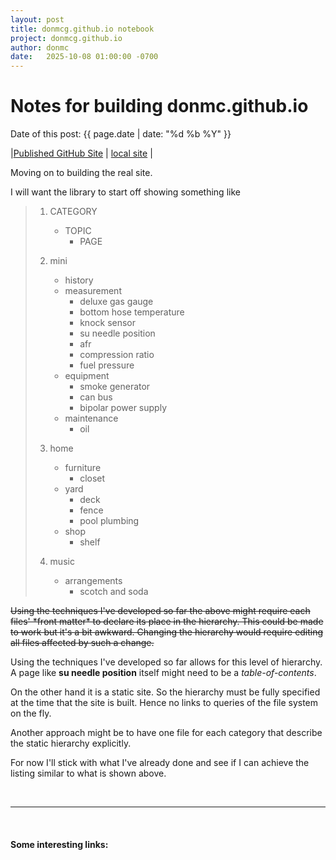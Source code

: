 ```yaml
---
layout: post
title: donmcg.github.io notebook 
project: donmcg.github.io
author: donmc
date:   2025-10-08 01:00:00 -0700
---
```

<head>
    <script type="text/javascript" async
      src="https://cdnjs.cloudflare.com/ajax/libs/mathjax/2.7.7/MathJax.js?config=TeX-MML-AM_CHTML">
    </script>
</head>

# Notes for building donmc.github.io
Date of this post: {{ page.date | date: "%d %b %Y" }}

|[Published GitHub Site](https://donmcg.github.io) | [local site](http://localhost:4000) |

Moving on to building the real site.

I will want the library to start off showing something like
> 1. CATEGORY
>    - TOPIC
>      * PAGE
> 
> 1. mini
>     - history
>     - measurement
>         * deluxe gas gauge
>         * bottom hose temperature
>         * knock sensor
>         * su needle position
>         * afr
>         * compression ratio
>         * fuel pressure
>     - equipment
>         * smoke generator
>         * can bus
>         * bipolar power supply
>     - maintenance
>         * oil
> 2. home
>     - furniture
>         * closet
>     - yard
>         * deck
>         * fence
>         * pool plumbing
>     - shop
>         * shelf
> 3. music
>     - arrangements
>       * scotch and soda

<del>
Using the techniques I've developed so far the above might require
each files' *front matter* to declare its place in the hierarchy.
This could be made to work but it's a bit awkward.  Changing the hierarchy
would require editing all files affected by such a change.
</del>

Using the techniques I've developed so far allows for this level of
hierarchy.  A page like **su needle position** itself might need to
be a *table-of-contents*.

On the other hand it is a static site.  So the hierarchy must be fully
specified at the time that the site is built.  Hence no links to queries 
of the file system on the fly.

Another approach might be to have one file for each category that describe
the static hierarchy explicitly.  

For now I'll stick with what I've already done and see if I can achieve
the listing similar to what is shown above.


&nbsp;

---
&nbsp;
#### Some interesting links:
